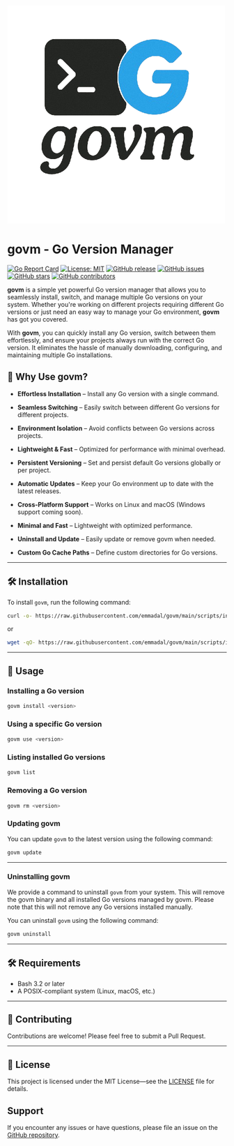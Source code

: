 ![govm Logo](./logo.png)

# govm - Go Version Manager 

[![Go Report Card](https://goreportcard.com/badge/github.com/emmadal/govm)](https://goreportcard.com/report/github.com/emmadal/govm)
[![License: MIT](https://img.shields.io/badge/License-MIT-yellow.svg)](https://opensource.org/licenses/MIT)
[![GitHub release](https://img.shields.io/github/release/emmadal/govm.svg)](https://github.com/emmadal/govm/releases)
[![GitHub issues](https://img.shields.io/github/issues/emmadal/govm.svg)](https://github.com/emmadal/govm/issues)
[![GitHub stars](https://img.shields.io/github/stars/emmadal/govm.svg)](https://github.com/emmadal/govm/stargazers)
[![GitHub contributors](https://img.shields.io/github/contributors/emmadal/govm.svg)](https://github.com/emmadal/govm/contributors)


**govm** is a simple yet powerful Go version manager that allows you to seamlessly install, switch, and manage multiple Go versions on your system. Whether you're working on different projects requiring different Go versions or just need an easy way to manage your Go environment, **govm** has got you covered.

With **govm**, you can quickly install any Go version, switch between them effortlessly, and ensure your projects always run with the correct Go version. It eliminates the hassle of manually downloading, configuring, and maintaining multiple Go installations.

## 🚀 Why Use govm?

- **Effortless Installation** – Install any Go version with a single command.

- **Seamless Switching** – Easily switch between different Go versions for different projects.

- **Environment Isolation** – Avoid conflicts between Go versions across projects.

- **Lightweight & Fast** – Optimized for performance with minimal overhead.

- **Persistent Versioning** – Set and persist default Go versions globally or per project.

- **Automatic Updates** – Keep your Go environment up to date with the latest releases.

- **Cross-Platform Support** – Works on Linux and macOS (Windows support coming soon).

- **Minimal and Fast** – Lightweight with optimized performance.

- **Uninstall and Update** – Easily update or remove govm when needed.

- **Custom Go Cache Paths** – Define custom directories for Go versions.

---

## 🛠️ Installation

To install `govm`, run the following command:

```bash
curl -o- https://raw.githubusercontent.com/emmadal/govm/main/scripts/install.sh | bash
```

or

```bash
wget -qO- https://raw.githubusercontent.com/emmadal/govm/main/scripts/install.sh | bash
```

---

## 🔧 Usage

### Installing a Go version

```bash
govm install <version>
```

### Using a specific Go version

```bash
govm use <version>
```

### Listing installed Go versions

```bash
govm list
```

### Removing a Go version

```bash
govm rm <version>
```

### Updating govm

You can update `govm` to the latest version using the following command:

```bash
govm update
```

---

### Uninstalling govm

We provide a command to uninstall `govm` from your system. This will remove the govm binary and all installed Go versions managed by govm. Please note that this will not remove any Go versions installed manually.

You can uninstall `govm` using the following command:

```bash
govm uninstall
```

---

## 🛠️ Requirements

- Bash 3.2 or later
- A POSIX-compliant system (Linux, macOS, etc.)

---

## 🤝 Contributing

Contributions are welcome! Please feel free to submit a Pull Request.

---

## 📝 License

This project is licensed under the MIT License—see the [LICENSE](LICENSE) file for details.

## Support

If you encounter any issues or have questions, please file an issue on the [GitHub repository](https://github.com/emmadal/govm/issues).

